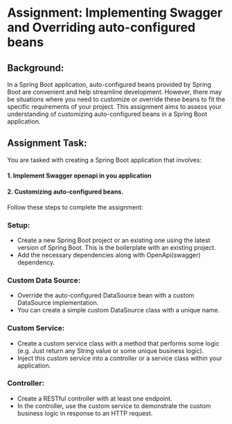 # Assignment: Implementing Swagger and Overriding auto-configured beans 

## Background:
In a Spring Boot application, auto-configured beans provided by Spring Boot are convenient and help streamline development. However, there may be situations where you need to customize or override these beans to fit the specific requirements of your project. This assignment aims to assess your understanding of customizing auto-configured beans in a Spring Boot application.

## Assignment Task:
You are tasked with creating a Spring Boot application that involves:
#### 1. Implement Swagger openapi in you application 
#### 2. Customizing auto-configured beans. 
Follow these steps to complete the assignment:

### Setup:
- Create a new Spring Boot project or an existing one using the latest version of Spring Boot. This is the boilerplate with an existing project.
- Add the necessary dependencies along with OpenApi(swagger) dependency.

### Custom Data Source:
- Override the auto-configured DataSource bean with a custom DataSource implementation.
- You can create a simple custom DataSource class with a unique name.

### Custom Service:
- Create a custom service class with a method that performs some logic (e.g. Just return any String value or some unique business logic).
- Inject this custom service into a controller or a service class within your application.

### Controller:
- Create a RESTful controller with at least one endpoint.
- In the controller, use the custom service to demonstrate the custom business logic in response to an HTTP request.